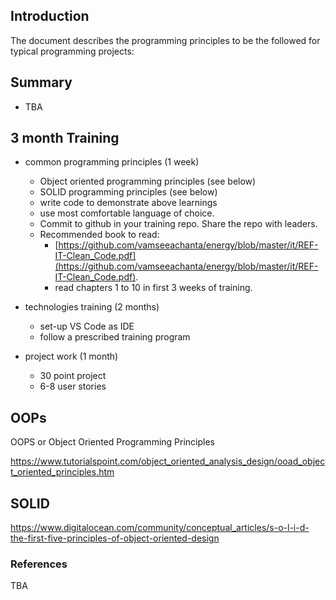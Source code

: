 ## Introduction
The document describes the programming principles to be the followed for typical programming projects:

## Summary
- TBA

## 3 month Training

- common programming principles (1 week)
  - Object oriented programming principles (see below)
  - SOLID programming principles (see below)
  - write code to demonstrate above learnings
  - use most comfortable language of choice. 
  - Commit to github in your training repo. Share the repo with leaders.
  - Recommended book to read: 
    - [https://github.com/vamseeachanta/energy/blob/master/it/REF-IT-Clean_Code.pdf](https://github.com/vamseeachanta/energy/blob/master/it/REF-IT-Clean_Code.pdf). 
    - read chapters 1 to 10 in first 3 weeks of training.
  
- technologies training (2 months)
    - set-up VS Code as IDE
    - follow a prescribed training program

- project work (1 month)
  - 30 point project
  - 6-8 user stories


## OOPs

OOPS or Object Oriented Programming Principles

[https://www.tutorialspoint.com/object_oriented_analysis_design/ooad_object_oriented_principles.htm
](https://www.tutorialspoint.com/object_oriented_analysis_design/ooad_object_oriented_principles.htm
)

## SOLID

[https://www.digitalocean.com/community/conceptual_articles/s-o-l-i-d-the-first-five-principles-of-object-oriented-design
](https://www.digitalocean.com/community/conceptual_articles/s-o-l-i-d-the-first-five-principles-of-object-oriented-design
)

### References

TBA